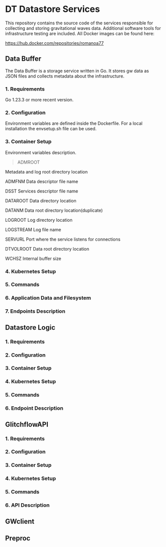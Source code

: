 # DT Datastore Services

This repository contains the source code of the services responsible for collecting and storing gravitational waves data.
Additional software tools for infrastructure testing are included. All Docker images can be found here:

https://hub.docker.com/repositories/romanoa77

## Data Buffer

The Data Buffer is a storage service written in Go. It stores gw data as JSON files and collects metadata about the infrastructure.

### 1. Requirements
Go 1.23.3 or more recent version.
### 2. Configuration
Environment variables are defined inside the Dockerfile. For a local installation the envsetup.sh file can be used.

### 3. Container Setup
Environment variables description. <br>


> ADMROOT

Metadata and log root directory location

ADMFNM  Data descriptor file name

DSST    Services descriptor file name

DATAROOT Data directory location

DATANM   Data root directory location(duplicate)

LOGROOT  Log directory location

LOGSTREAM Log file name

SERVURL Port where the service listens for connections

DTVOLROOT Data root directory location

WCHSZ Internal buffer size

### 4. Kubernetes Setup
### 5. Commands
### 6. Application Data and Filesystem
### 7. Endpoints Description
   
## Datastore Logic

### 1. Requirements
### 2. Configuration
### 3. Container Setup
### 4. Kubernetes Setup
### 5. Commands
### 6. Endpoint Description

## GlitchflowAPI

### 1. Requirements
### 2. Configuration
### 3. Container Setup
### 4. Kubernetes Setup
### 5. Commands
### 6. API Description

## GWclient

## Preproc
